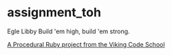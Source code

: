 assignment_toh
==============
Egle Libby
Build 'em high, build 'em strong.

[A Procedural Ruby project from the Viking Code School](http://www.vikingcodeschool.com)
